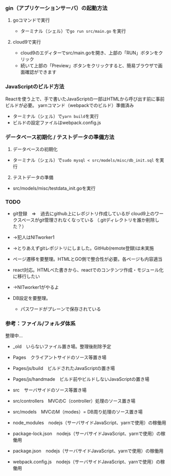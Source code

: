 ### gin（アプリケーションサーバ）の起動方法

1. goコマンドで実行
    - ターミナル（シェル）で`go run src/main.go` を実行

2. cloud9で実行
    - cloud9のエディターでsrc/main.goを開き、上部の「RUN」ボタンをクリック
    - 続いて上部の「Preview」ボタンをクリックすると、簡易ブラウザで画面確認ができます



### JavaScriptのビルド方法

Reactを使う上で、手で書いたJavaScriptの一部はHTMLから呼び出す前に事前ビルドが必要。
yarnコマンド（webpackでのビルド）準備済み
- ターミナル（シェル）で`yarn build`を実行
- ビルドの設定ファイルはwebpack.config.js


### データベース初期化 / テストデータの準備方法

1. データベースの初期化
  - ターミナル（シェル）で`sudo mysql < src/models/misc/db_init.sql` を実行

2. テストデータの準備
  - src/models/misc/testdata_init.goを実行



### TODO
- git登録　⇒　過去にgithub上にレポジトリ作成しているが
  cloud9上のワークスペースがgit管理されなくなっている
  （.gitディレクトリを誰か削除した？）
- →犯人はNITworker1
- →とりあえずgitレポジトリにしました。GitHub(remote登録)は未実施

- ページ遷移を要整理。HTMLとGO側で整合性が必要。各ページも内容適当

- react対応。HTMLべた書きから、reactでのコンテンツ作成・モジュール化に移行したい
- →NITworker1がやるよ

- DB設定を要整理。
    - パスワードがプレーンで保存されている



### 参考：ファイル/フォルダ体系
整理中…
- _old　いらないファイル置き場。整理後削除予定

- Pages　クライアントサイドのソース等置き場
- Pages/js/build　ビルドされたJavaScriptの置き場
- Pages/js/handmade　ビルド前やビルドしないJavaScriptの置き場

- src　サーバサイドのソース等置き場
- src/controllers　MVCのC（controller）処理のソース置き場
- src/models　MVCのM（modes）= DB周り処理のソース置き場

- node_modules　nodejs（サーバサイドJavaScript、yarnで使用）の稼働用
- package-lock.json　nodejs（サーバサイドJavaScript、yarnで使用）の稼働用
- package.json　nodejs（サーバサイドJavaScript、yarnで使用）の稼働用
- webpack.config.js　nodejs（サーバサイドJavaScript、yarnで使用）の稼働用
